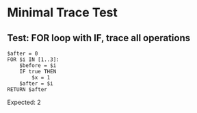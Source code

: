 # Minimal Trace Test

## Test: FOR loop with IF, trace all operations

```ovsm
$after = 0
FOR $i IN [1..3]:
    $before = $i
    IF true THEN
        $x = 1
    $after = $i
RETURN $after
```

Expected: 2
